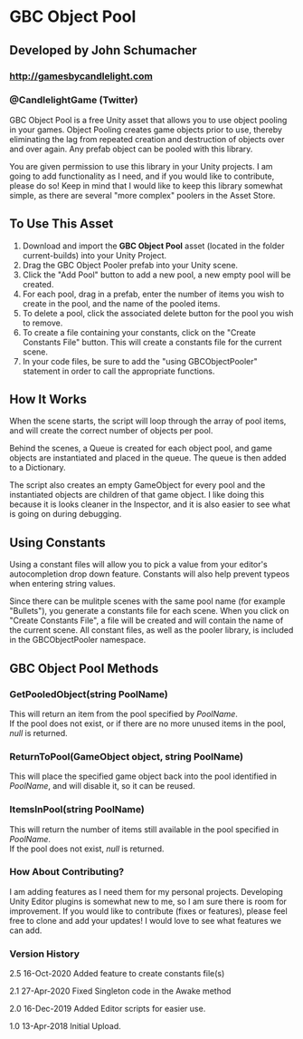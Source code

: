 # GBC Object Pool
## Developed by John Schumacher
### http://gamesbycandlelight.com
### @CandlelightGame (Twitter)

GBC Object Pool is a free Unity asset that allows you to use object pooling in your games. Object Pooling creates game objects prior to use, thereby eliminating the lag from repeated creation and destruction of objects over and over again.  Any prefab object can be pooled with this library.

You are given permission to use this library in your Unity projects.  I am going to add functionality as I need, and if you would like to contribute, please do so!  Keep in mind that I would like to keep this library somewhat simple, as there are several "more complex" poolers in the Asset Store.

## To Use This Asset
1. Download and import the **GBC Object Pool** asset (located in the folder current-builds) into your Unity Project.
2. Drag the GBC Object Pooler prefab into your Unity scene.
3. Click the "Add Pool" button to add a new pool, a new empty pool will be created.
5. For each pool, drag in a prefab, enter the number of items you wish to create in the pool, and the name of the pooled items.
6. To delete a pool, click the associated delete button for the pool you wish to remove.
7. To create a file containing your constants, click on the "Create Constants File" button. This will create a constants file for the current scene.
8. In your code files, be sure to add the "using GBCObjectPooler" statement in order to call the appropriate functions.

## How It Works

When the scene starts, the script will loop through the array of pool items, and will create the correct number of objects per pool.

Behind the scenes, a Queue is created for each object pool, and game objects are instantiated and placed in the queue.  The queue is then added to a Dictionary.

The script also creates an empty GameObject for every pool and the instantiated objects are children of that game object.  I like doing this because it is looks cleaner in the Inspector, and it is also easier to see what is going on during debugging.

## Using Constants
Using a constant files will allow you to pick a value from your editor's autocompletion drop down feature.  Constants will also help prevent typeos when entering string values.

Since there can be mulitple scenes with the same pool name (for example "Bullets"), you generate a constants file for each scene.  When you click on "Create Constants File", a file will be created and will contain the name of the current scene.  All constant files, as well as the pooler library, is included in the GBCObjectPooler namespace.

## GBC Object Pool Methods

### GetPooledObject(string PoolName)
This will return an item from the pool specified by *PoolName*.  
If the pool does not exist, or if there are no more unused items in the pool, *null* is returned.

### ReturnToPool(GameObject object, string PoolName)  
This will place the specified game object back into the pool identified in *PoolName*, and will disable it, so it can be reused.

### ItemsInPool(string PoolName)  
This will return the number of items still available in the pool specified in *PoolName*.  
If the pool does not exist, *null* is returned.

### How About Contributing?
I am adding features as I need them for my personal projects. Developing Unity Editor plugins is somewhat new to me, so I am sure there is room for improvement. If you would like to contribute (fixes or features), please feel free to clone and add your updates!  I would love to see what features we can add.

### Version History
2.5 16-Oct-2020 Added feature to create constants file(s)

2.1 27-Apr-2020 Fixed Singleton code in the Awake method

2.0 16-Dec-2019 Added Editor scripts for easier use.

1.0 13-Apr-2018 Initial Upload.
